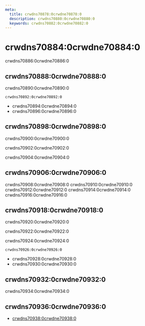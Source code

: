 ```yaml
---
meta:
  title: crwdns70878:0crwdne70878:0
  description: crwdns70880:0crwdne70880:0
  keywords: crwdns70882:0crwdne70882:0
---
```


# crwdns70884:0crwdne70884:0
crwdns70886:0crwdne70886:0

<entry-ad />

## crwdns70888:0crwdne70888:0
crwdns70890:0crwdne70890:0

`crwdns70892:0crwdne70892:0`
- crwdns70894:0crwdne70894:0
- crwdns70896:0crwdne70896:0


## crwdns70898:0crwdne70898:0
crwdns70900:0crwdne70900:0

  crwdns70902:0crwdne70902:0

  crwdns70904:0crwdne70904:0

## crwdns70906:0crwdne70906:0
crwdns70908:0crwdne70908:0
<alert type="success">crwdns70910:0crwdne70910:0</alert>
<alert type="info">crwdns70912:0crwdne70912:0</alert>
<alert type="warning">crwdns70914:0crwdne70914:0</alert>
<alert type="error">crwdns70916:0crwdne70916:0</alert>

## crwdns70918:0crwdne70918:0
crwdns70920:0crwdne70920:0

  crwdns70922:0crwdne70922:0

  crwdns70924:0crwdne70924:0

  `crwdns70926:0crwdne70926:0`
  - crwdns70928:0crwdne70928:0
  - crwdns70930:0crwdne70930:0

## crwdns70932:0crwdne70932:0
crwdns70934:0crwdne70934:0

## crwdns70936:0crwdne70936:0
  - [crwdns70938:0crwdne70938:0]()

<doc-footer />
